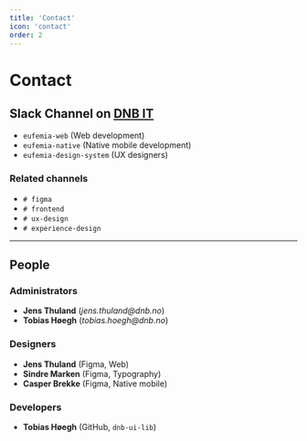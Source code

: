 ```yaml
---
title: 'Contact'
icon: 'contact'
order: 2
---
```


# Contact

## Slack Channel on [DNB IT](https://dnb-it.slack.com)

- `eufemia-web` (Web development)
- `eufemia-native` (Native mobile development)
- `eufemia-design-system` (UX designers)

### Related channels

- `# figma`
- `# frontend`
- `# ux-design`
- `# experience-design`

---

## People

### Administrators

- **Jens Thuland** (_jens.thuland@dnb.no_)
- **Tobias Høegh** (_tobias.hoegh@dnb.no_)

### Designers

- **Jens Thuland** (Figma, Web)
- **Sindre Marken** (Figma, Typography)
- **Casper Brekke** (Figma, Native mobile)

### Developers

- **Tobias Høegh** (GitHub, `dnb-ui-lib`)
